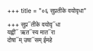 +++
title = "०६ सुप्रतीके वयोवृधा"

+++
सुप्र᳓तीके वयोवृ᳓धा  
यह्वी᳓ ऋत᳓स्य मात᳓रा  
दोषा᳓म् उषा᳓सम् ईमहे